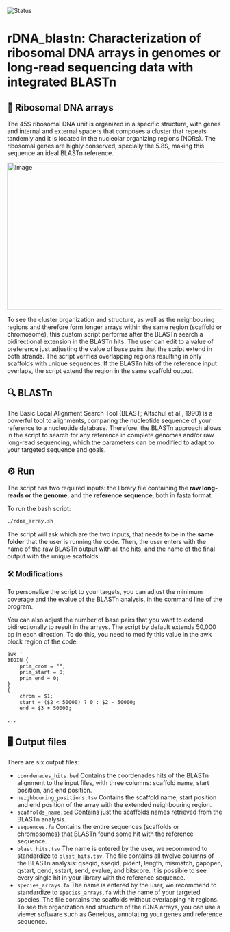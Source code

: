 ![Status](https://img.shields.io/badge/status-active-success.svg)
# rDNA_blastn: Characterization of ribosomal DNA arrays in genomes or long-read sequencing data with integrated BLASTn

## 🧬 Ribosomal DNA arrays
The 45S ribosomal DNA unit is organized in a specific structure, with genes and internal and external spacers that composes a cluster that repeats tandemly and it is located in the nucleolar organizing regions (NORs). The ribosomal genes are highly conserved, specially the 5.8S, making this sequence an ideal BLASTn reference. 
>
<img width="2235" height="343" alt="Image" src="https://github.com/user-attachments/assets/fc615717-1be4-48b9-a11b-7d39e890f92b"/>

>

To see the cluster organization and structure, as well as the neighbouring regions and therefore form longer arrays within the same region (scaffold or chromosome), this custom script performs after the BLASTn search a bidirectional extension in the BLASTn hits. The user can edit to a value of preference just adjusting the value of base pairs that the script extend in both strands. The script verifies overlapping regions resulting in only scaffolds with unique sequences. If the BLASTn hits of the reference input overlaps, the script extend the region in the same scaffold output. 

>
## 🔍 BLASTn
The Basic Local Alignment Search Tool (BLAST; Altschul et al., 1990) is a powerful tool to alignments, comparing the nucleotide sequence of your reference to a nucleotide database. Therefore, the BLASTn approach allows in the script to search for any reference in complete genomes and/or raw long-read sequencing, which the parameters can be modified to adapt to your targeted sequence and goals.

>

## ⚙️ Run
The script has two required inputs: the library file containing the **raw long-reads or the genome**, and the **reference sequence**, both in fasta format. 
>
To run the bash script:
>
```bash
./rdna_array.sh
```
>
The script will ask which are the two inputs, that needs to be in the **same folder** that the user is running the code. Then, the user enters with the name of the raw BLASTn output with all the hits, and the name of the final output with the unique scaffolds.
>
### 🛠️ Modifications
To personalize the script to your targets, you can adjust the minimum coverage and the evalue of the BLASTn analysis, in the command line of the program. 
>
You can also adjust the number of base pairs that you want to extend bidirectionally to result in the arrays. The script by default extends 50,000 bp in each direction. To do this, you need to modify this value in the awk block region of the code:
>
```
awk '
BEGIN {
    prim_crom = "";
    prim_start = 0;
    prim_end = 0;
}
{
    chrom = $1;
    start = ($2 < 50000) ? 0 : $2 - 50000;
    end = $3 + 50000;

...
```


>
## 🖥️ Output files
There are six output files:
- `coordenades_hits.bed` Contains the coordenades hits of the BLASTn alignment to the input files, with three columns: scaffold name, start position, and end position.
- `neighbouring_positions.tsv` Contains the scaffold name, start position and end position of the array with the extended neighbouring region. 
- `scaffolds_name.bed` Contains just the scaffolds names retrieved from the BLASTn analysis.
- `sequences.fa` Contains the entire sequences (scaffolds or chromosomes) that BLASTn found some hit with the reference sequence. 
- `blast_hits.tsv` The name is entered by the user, we recommend to standardize to `blast_hits.tsv`. The file contains all twelve columns of the BLASTn analysis: qseqid, sseqid, pident, length, mismatch, gapopen, qstart, qend, sstart, send, evalue, and bitscore. It is possible to see every single hit in your library with the reference sequence. 
- `species_arrays.fa` The name is entered by the user, we recommend to standardize to `species_arrays.fa` with the name of your targeted species. The file contains the scaffolds without overlapping hit regions. To see the organization and structure of the rDNA arrays, you can use a viewer software such as Geneious, annotating your genes and reference sequence.
>
